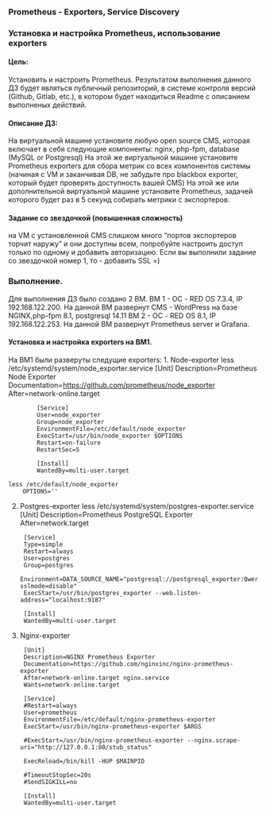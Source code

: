 ### Prometheus - Exporters, Service Discovery
### Установка и настройка Prometheus, использование exporters
#### Цель:
Установить и настроить Prometheus.
Результатом выполнения данного ДЗ будет являться публичный репозиторий, в системе контроля версий (Github, Gitlab, etc.), в котором будет находиться Readme с описанием выполненых действий.

#### Описание ДЗ:
На виртуальной машине установите любую open source CMS, которая включает в себя следующие компоненты: nginx, php-fpm, database (MySQL or Postgresql)
На этой же виртуальной машине установите Prometheus exporters для сбора метрик со всех компонентов системы (начиная с VM и заканчивая DB, не забудьте про blackbox exporter, который будет проверять доступность вашей CMS)
На этой же или дополнительной виртуальной машине установите Prometheus, задачей которого будет раз в 5 секунд собирать метрики с экспортеров.

#### Задание со звездочкой (повышенная сложность)
на VM с установленной CMS слишком много “портов экспортеров торчит наружу” и они доступны всем, попробуйте настроить доступ только по одному и добавить авторизацию.
Если вы выполнили задание со звездочкой номер 1, то - добавить SSL =)

### Выполнение.
Для выполнения ДЗ было создано 2 ВМ.
    ВМ 1 - ОС - RED ОS 7.3.4, IP 192.168.122.200. На данной ВМ развернут CMS - WordPress на базе NGINX,php-fpm 8.1, postgresql 14.11
    ВМ 2 - ОС - RED ОS 8.1, IP 192.168.122.253. На данной ВМ развернут Prometheus server и Grafana.

#### Установка и настройка exporters на ВМ1.
На ВМ1 были разверуты следущие exporters:
    1. Node-exporter
      less /etc/systemd/system/node_exporter.service 
            [Unit]
            Description=Prometheus Node Exporter
            Documentation=https://github.com/prometheus/node_exporter
            After=network-online.target
            
            [Service]
            User=node_exporter
            Group=node_exporter
            EnvironmentFile=/etc/default/node_exporter
            ExecStart=/usr/bin/node_exporter $OPTIONS
            Restart=on-failure
            RestartSec=5
            
            [Install]
            WantedBy=multi-user.target
    
    less /etc/default/node_exporter
        OPTIONS=''

2. Postgres-exporter
    less /etc/systemd/system/postgres-exporter.service
        [Unit]
        Description=Prometheus PostgreSQL Exporter
        After=network.target
        
        [Service]
        Type=simple
        Restart=always
        User=postgres
        Group=postgres
        Environment=DATA_SOURCE_NAME="postgresql://postgresql_exporter:Qwerty12@localhost/postgres?sslmode=disable"
        ExecStart=/usr/bin/postgres_exporter --web.listen-address="localhost:9187"
        
        [Install]
        WantedBy=multi-user.target

3. Nginx-exporter
   
        [Unit]
        Description=NGINX Prometheus Exporter
        Documentation=https://github.com/nginxinc/nginx-prometheus-exporter
        After=network-online.target nginx.service
        Wants=network-online.target
        
        [Service]
        #Restart=always
        User=prometheus
        EnvironmentFile=/etc/default/nginx-prometheus-exporter
        ExecStart=/usr/bin/nginx-prometheus-exporter $ARGS
        
        #ExecStart=/usr/bin/nginx-prometheus-exporter --nginx.scrape-uri="http://127.0.0.1:80/stub_status" 
        
        ExecReload=/bin/kill -HUP $MAINPID
        
        #TimeoutStopSec=20s
        #SendSIGKILL=no
        
        [Install]
        WantedBy=multi-user.target














        
